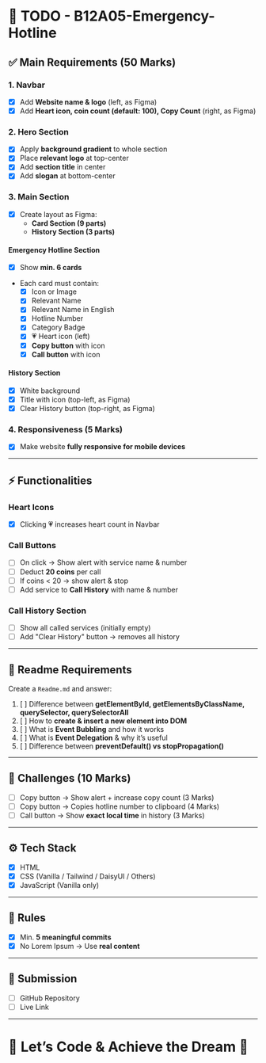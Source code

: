 # 📝 TODO - B12A05-Emergency-Hotline

## ✅ Main Requirements (50 Marks)

### 1. Navbar

- [x] Add **Website name & logo** (left, as Figma)
- [x] Add **Heart icon, coin count (default: 100), Copy Count** (right, as Figma)

### 2. Hero Section

- [x] Apply **background gradient** to whole section
- [x] Place **relevant logo** at top-center
- [x] Add **section title** in center
- [x] Add **slogan** at bottom-center

### 3. Main Section

- [x] Create layout as Figma:
  - **Card Section (9 parts)**
  - **History Section (3 parts)**

#### Emergency Hotline Section

- [x] Show **min. 6 cards**
- Each card must contain:
  - [x] Icon or Image
  - [x] Relevant Name
  - [x] Relevant Name in English
  - [x] Hotline Number
  - [x] Category Badge
  - [x] 💗 Heart icon (left)
  - [x] **Copy button** with icon
  - [x] **Call button** with icon

#### History Section

- [x] White background
- [x] Title with icon (top-left, as Figma)
- [x] Clear History button (top-right, as Figma)

### 4. Responsiveness (5 Marks)

- [x] Make website **fully responsive for mobile devices**

---

## ⚡ Functionalities

### Heart Icons

- [x] Clicking 💗 increases heart count in Navbar

### Call Buttons

- [ ] On click → Show alert with service name & number
- [ ] Deduct **20 coins** per call
- [ ] If coins < 20 → show alert & stop
- [ ] Add service to **Call History** with name & number

### Call History Section

- [ ] Show all called services (initially empty)
- [ ] Add "Clear History" button → removes all history

---

## 📖 Readme Requirements

Create a `Readme.md` and answer:

1. [ ] Difference between **getElementById, getElementsByClassName, querySelector, querySelectorAll**
2. [ ] How to **create & insert a new element into DOM**
3. [ ] What is **Event Bubbling** and how it works
4. [ ] What is **Event Delegation** & why it’s useful
5. [ ] Difference between **preventDefault() vs stopPropagation()**

---

## 🧪 Challenges (10 Marks)

- [ ] Copy button → Show alert + increase copy count (3 Marks)
- [ ] Copy button → Copies hotline number to clipboard (4 Marks)
- [ ] Call button → Show **exact local time** in history (3 Marks)

---

## ⚙️ Tech Stack

- [x] HTML
- [x] CSS (Vanilla / Tailwind / DaisyUI / Others)
- [x] JavaScript (Vanilla only)

---

## 📌 Rules

- [x] Min. **5 meaningful commits**
- [x] No Lorem Ipsum → Use **real content**

---

## 🔗 Submission

- [ ] GitHub Repository
- [ ] Live Link

---

# 🚀 Let’s Code & Achieve the Dream 🎯
